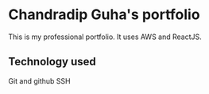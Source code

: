 # Chandradip Guha's portfolio
This is my professional portfolio. It uses AWS and ReactJS.

## Technology used
Git and github
SSH
